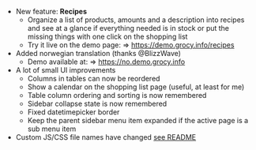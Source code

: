 - New feature: **Recipes**
  - Organize a list of products, amounts and a description into recipes and see at a glance if everything needed is in stock or put the missing things with one click on the shopping list
  - Try it live on the demo page: => https://demo.grocy.info/recipes
- Added norwegian translation (thanks @BlizzWave)
  - Demo available at: => https://no.demo.grocy.info
- A lot of small UI improvements
  - Columns in tables can now be reordered
  - Show a calendar on the shopping list page (useful, at least for me)
  - Table column ordering and sorting is now remembered
  - Sidebar collapse state is now remembered
  - Fixed datetimepicker border
  - Keep the parent sidebar menu item expanded if the active page is a sub menu item
- Custom JS/CSS file names have changed [see README](https://github.com/berrnd/grocy#adding-your-own-css-or-js-without-to-have-to-modify-the-application-itself)
